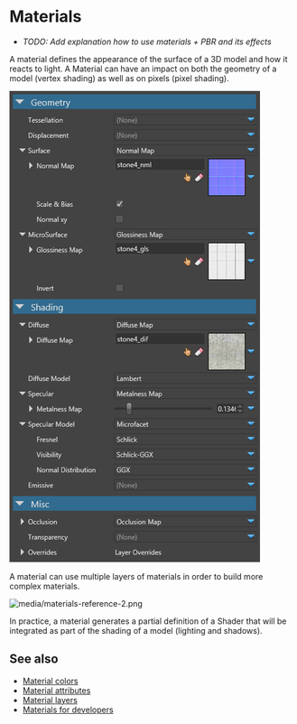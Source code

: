 # Materials

<div class="doc-incomplete"/>

* _TODO: Add explanation how to use materials + PBR and its effects_

A material defines the appearance of the surface of a 3D model and how it reacts to light. A Material can have an impact on both the geometry of a model (vertex shading) as well as on pixels (pixel shading).

![media/materials-reference-1.png](media/materials-reference-1.png) 

A material can use multiple layers of materials in order to build more complex materials.

![media/materials-reference-2.png](media/materials-reference-2.png) 

In practice, a material generates a partial definition of a Shader that will be integrated as part of the shading of a model (lighting and shadows).

## See also

- [Material colors](material-colors.md)
- [Material attributes](material-attributes.md)
- [Material layers](material-layers.md)
- [Materials for developers](materials-for-developers.md)





 

 

